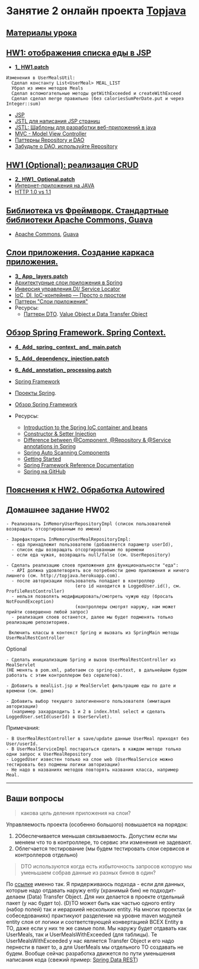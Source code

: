# Занятие 2 онлайн проекта <a href="https://github.com/JavaWebinar/topjava04">Topjava</a>

## <a href="https://drive.google.com/open?id=0B9Ye2auQ_NsFfkpsWE1uX19zV19IVHd0bTlDclc5QmhMMm4xa0Npek9DT18tdkwyLTBZdXM">Материалы урока</a>

## <a href="https://drive.google.com/open?id=0B9Ye2auQ_NsFXzByNVF3VV9zM1k">HW1: отображения списка еды в JSP</a> 
- **<a href="https://drive.google.com/open?id=0B9Ye2auQ_NsFY3pZNDZuaFVSX2s">1_ HW1.patch</a>**
```
Изменения в UserMealsUtil:
  Сделал константу List<UserMeal> MEAL_LIST
  Убрал из имен методов Meals
  Сделал вспомогательные методы getWithExceeded и createWithExceed
  Сделал сделал merge правильно (без caloriesSumPerDate.put и через Integer::sum)
```
- <a href="http://java-course.ru/student/book1/jsp/">JSP</a>
- <a href="http://devcolibri.com/1250">JSTL для написания JSP страниц</a>
- <a href="http://javatutor.net/articles/jstl-patterns-for-developing-web-application-1">JSTL: Шаблоны для разработки веб-приложений в java</a>
- <a href="http://design-pattern.ru/patterns/mvc.html">MVC - Model View Controller</a>
- <a href="http://codehelper.ru/questions/205/new/repository-и-dao-отличия-преимущества-недостатки">Паттерны Repository и DAO</a>
- <a href="http://habrahabr.ru/post/263033/">Забудьте о DAO, используйте Repository</a>

## <a href="https://drive.google.com/open?id=0B9Ye2auQ_NsFQndBeWFOa3phRTg">HW1 (Optional): реализация CRUD</a> 
- **<a href="https://drive.google.com/open?id=0B9Ye2auQ_NsFTUdKc2JOME14MEU">2_ HW1_ Optional.patch</a>**
- <a href="http://java-course.ru/student/book1/servlet/">Интернет-приложения на JAVA</a>
- <a href="http://stackoverflow.com/questions/246859/http-1-0-vs-1-1">HTTP 1.0 vs 1.1</a>

## <a href="https://drive.google.com/open?id=0B9Ye2auQ_NsFVDJZVTktQzRYTWc">Библиотека vs Фреймворк. Стандартные библиотеки Apache Commons, Guava</a>
-  <a href="http://commons.apache.org/">Apache Commons</a>, <a href="https://code.google.com/p/guava-libraries/wiki/GuavaExplained">Guava</a>

## <a href="https://drive.google.com/open?id=0B9Ye2auQ_NsFSFR1cDBIamIzQjA">Слои приложения. Создание каркаса приложения.</a>
- **<a href="https://drive.google.com/open?id=0B9Ye2auQ_NsFSDJZM3I2eUxhMFU">3_ App_ layers.patch</a>**
-  <a href="https://www.genuitec.com/products/myeclipse/learning-center/spring/myeclipse-for-spring-reference-blueprints/">Архитектурные
            слои приложения в Spring</a>
-  <a href="https://ru.wikipedia.org/wiki/Инверсия_управления">Инверсия управления.</a><a href="http://image.slidesharecdn.com/springintroduction-130729220359-phpapp01/95/spring-introduction-3-638.jpg?cb=1375162442">DI/
            Service Locator</a>
-  <a href="http://habrahabr.ru/post/131993/">IoC, DI, IoC-контейнер — Просто о простом</a>   
-  <a href="http://en.wikipedia.org/wiki/Multilayered_architecture">Паттерн "Слои приложения"</a>
- Ресурсы:
  -  <a href="http://martinfowler.com/eaaCatalog/dataTransferObject.html">Паттерн DTO</a>. <a href="http://stackoverflow.com/questions/1612334/difference-between-dto-vo-pojo-javabeans">Value Object и Data Transfer Object</a>

##  <a href="https://drive.google.com/open?id=0B9Ye2auQ_NsFWXA1b0pnMGlvU0U">Обзор  Spring Framework. Spring Context.</a>
- **<a href="https://drive.google.com/open?id=0B9Ye2auQ_NsFQUdfVTkyNWpMMk0">4_ Add_ spring_ context_ and_ main.patch</a>**
- **<a href="https://drive.google.com/open?id=0B9Ye2auQ_NsFRDVOQ3dsQ202eFk">5_ Add_ dependency_ injection.patch</a>**
- **<a href="https://drive.google.com/open?id=0B9Ye2auQ_NsFeThhWFozOU1DYmM">6_ Add_ annotation_ processing.patch</a>**

-  <a href="http://en.wikipedia.org/wiki/Spring_Framework">Spring Framework</a>
-  <a href="http://spring.io/projects">Проекты Spring</a>.
-  <a href=http://docs.spring.io/spring/docs/current/spring-framework-reference/html/overview.html>Обзор Spring Framework</a>
-  Ресурсы:
   -  <a href="http://docs.spring.io/spring/docs/current/spring-framework-reference/html/beans.html">Introduction to the Spring IoC container
       and beans</a>
   -  <a href="http://springindepth.com/book/in-depth-ioc-constructor-setter-injection.html">Constructor & Setter Injection</a>
   -  <a href="http://stackoverflow.com/questions/6827752/whats-the-difference-between-component-repository-service-annotations-in">Difference
       between @Component, @Repository & @Service annotations in Spring</a>
   -  <a href="http://www.mkyong.com/spring/spring-auto-scanning-components/">Spring Auto Scanning Components</a>
   -  <a href="https://spring.io/guides">Getting Started</a>
   -  <a href="http://docs.spring.io/spring/docs/current/spring-framework-reference/htmlsingle/">Spring Framework Reference Documentation</a>
   -  <a href="https://github.com/spring-projects">Spring на GitHub</a>

##  <a href="https://drive.google.com/open?id=0B9Ye2auQ_NsFN2N6LS1PVE96SW8">Пояснения к HW2. Обработка Autowired</a>
  
## Домашнее задание HW02

    - Реализовать InMemoryUserRepositoryImpl (список пользователей возвращать отсортированным по имени)
  
    - Зарефакторить InMemoryUserMealRepositoryImpl: 
      - еда принадлежит пользователю (добавляется параметр userId),
      - список еды возвращать отсортированным по времени
      - если еда чужая, возвращать null/false (см. UserRepository)

    - Сделать реализацию слоев приложения для функциональности "еда":
      - API должна удовлетворять все потребности демо приложения и ничего лишнего (см. http://topjava.herokuapp.com).
      - после авторизации пользователь попадает в контроллер 
                              (его id находится в LoggedUser.id(), см. ProfileRestController) 
      - нельзя позволять модифицировать/смотреть чужую еду (бросать NotFoundException)
                              (контроллеры смотрят наружу, нам может прийти совершенно любой запрос)
      - реализация слоев останется, далее мы будет подменять только реализацию репозиториев.
       
     Включить классы в контекст Spring и вызвать из SpringMain методы UserMealRestController
    
Optional 

    - Сделать инициализацию Spring и вызов UserMealRestController из MealServlet 
    (НЕ менять в pom.xml, работаем со spring-context, в дальнейшем будем работать с этим контроллером без сервлетов).
    
    - Добавить в mealList.jsp и MealServlet фильтрацию еды по дате и времени (см. демо)
    
    - Добавить выбор текущего залогиненного пользователя (имитация авторизации)
      (например захардкодить 1 и 2 в index.html select и сделать LoggedUser.setId(userId) в UserServlet).

Примечания:

    - В UserMealRestController в save/update данные UserMeal приходят без User/userId.
    - В UserMealServiceImpl постараться сделать в каждом методе только одни запрос к UserMealRepository 
    - LoggedUser известен только на слое web (UserMealService можно тестировать без подмены логики авторизации)
    - Не надо в названиях методов повторять названия класса, например Meal.

--------------------
## Ваши вопросы
>  какова цель деления приложения на слои?

Управляемость проекта (особенно большого) повышается на порядок:
1. 2Обеспечивается меньшая связываемость. Допустим если мы меняем что то в контроллере, то сервис эти изменения не задевают.
2. Облегчается тестирование (мы будем тестировать слои сервисов и контроллеров отдельно)

> DTO используются когда есть избыточность запросов которую мы уменьшаем собрав данные из разных бинов в один? 

По <a href="http://design-pattern.ru/patterns/data-transfer-object.html">ссылке</a> именно так. Я придерживаюсь подхода - если для данных, которые надо отдавать наружу entiy (хранимый бин) не подходит- делаем (Data) Transfer Object. Для них делается в проекте отдельный пакет (у нас будет to). (D)TO может быть как частью одного entiry  (набор полей) так и иерархией нескольких entity. На многих проектах (и собеседованиях) практикуют разделение на уровне maven модулей entity слоя от логики и соответствующей конвертацией ВСЕХ Entity в TO, даже если у них те же самые поля. Мы наружу будет отдавать как UserMeals, так и UserMealsWithExceeded (для таблицы).
Те UserMealsWithExceeded у нас является Transfer Object и его надо пернести в пакет to, а для UserMeals мы отдельного TO создавать не будем. Вообще сейчас разработка движется по пути уменьшения написания кода (свежий пример: <a href="http://projects.spring.io/spring-data-rest/">Spring Data REST</a>) 

